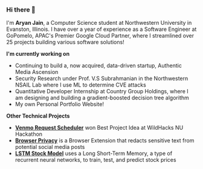 ### Hi there 👋

I'm **Aryan Jain**, a Computer Science student at Northwestern University in Evanston, Illinois. I have over a year of experience as a Software Engineer at GoPomelo, APAC's Premier Google Cloud Partner, where I streamlined over 25 projects building various software solutions! 

**I'm currently working on** 
- Continuing to build a, now acquired, data-driven startup, Authentic Media Ascension
- Security Research under Prof. V.S Subrahmanian in the Northwestern NSAIL Lab where I use ML to determine CVE attacks
- Quantitative Developer Internship at Country Group Holdings, where I am designing and building a gradient-boosted decision tree algorithm
- My own Personal Portfolio Website!

**Other Technical Projects**
- [**Venmo Request Scheduler**](https://github.com/mikeluvin/venmo-scheduler) won Best Project Idea at WildHacks NU Hackathon
- [**Browser Privacy**](https://github.com/aryanjainnu/dataprivacy) is a Browser Extension that redacts sensitive text from potential social media posts
- [**LSTM Stock Model**](https://github.com/aryanjainnu/stock_lstm) uses a Long Short-Term Memory, a type of recurrent neural networks, to train, test, and predict stock prices

<!--
**aryanjainnu/aryanjainnu** is a ✨ _special_ ✨ repository because its `README.md` (this file) appears on your GitHub profile.

Here are some ideas to get you started:

- 🔭 I’m currently working on ...
- 🌱 I’m currently learning ...
- 👯 I’m looking to collaborate on ...
- 🤔 I’m looking for help with ...
- 💬 Ask me about ...
- 📫 How to reach me: ...
- 😄 Pronouns: ...
- ⚡ Fun fact: ...
-->
